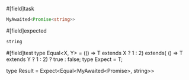 #[field]task
```ts
MyAwaited<Promise<string>>
```

#[field]expected
```ts
string
```

#[field]test
type Equal<X, Y> = (<T>() => T extends X ? 1 : 2) extends(
    <T>() => T extends Y ? 1 : 2) ? true : false;
type Expect<T extends true> = T;

type Result = Expect<Equal<MyAwaited<Promise<string>>, string>>